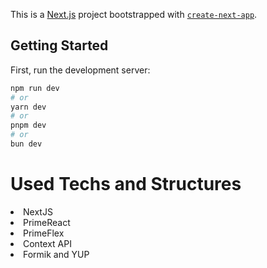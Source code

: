 This is a [Next.js](https://nextjs.org/) project bootstrapped with [`create-next-app`](https://github.com/vercel/next.js/tree/canary/packages/create-next-app).

## Getting Started

First, run the development server:

```bash
npm run dev
# or
yarn dev
# or
pnpm dev
# or
bun dev
```


<h1> Used Techs and Structures </h1>
<li> NextJS </li>
<li> PrimeReact </li>
<li> PrimeFlex </li>
<li> Context API </li>
<li> Formik and YUP </li>

